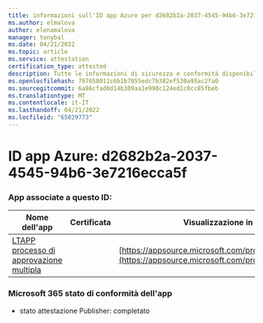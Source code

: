 ```yaml
---
title: informazioni sull'ID app Azure per d2682b2a-2037-4545-94b6-3e7216ecca5f
ms.author: elmalova
author: elenamalova
manager: tonybal
ms.date: 04/21/2022
ms.topic: article
ms.service: attestation
certification_type: attested
description: Tutte le informazioni di sicurezza e conformità disponibili per d2682b2a-2037-4545-94b6-3e7216ecca5f.
ms.openlocfilehash: 797658011c6b1b7855edc7b382ef530a95ac2fa0
ms.sourcegitcommit: 6a86cfad0d14b309aa1e990c124ed1c0cc85fbeb
ms.translationtype: MT
ms.contentlocale: it-IT
ms.lasthandoff: 04/21/2022
ms.locfileid: "65029773"
---
```

# <a name="azure-app-id-d2682b2a-2037-4545-94b6-3e7216ecca5f"></a>ID app Azure: d2682b2a-2037-4545-94b6-3e7216ecca5f


### <a name="apps-associated-with-this-id"></a>App associate a questo ID:
| **Nome dell'app** | **Certificata** | **Visualizzazione in AppSource** |
|--------------|---------------|-----------------------|
| [LTAPP processo di approvazione multipla](../forward/WA200003188.md) |  | [https://appsource.microsoft.com/product/office/WA200003188](https://appsource.microsoft.com/product/office/WA200003188) |

### <a name="microsoft-365-app-compliance-status"></a>Microsoft 365 stato di conformità dell'app
- stato attestazione Publisher: completato
